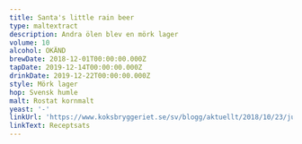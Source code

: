 ```yaml
---
title: Santa's little rain beer
type: maltextract
description: Andra ölen blev en mörk lager
volume: 10
alcohol: OKÄND
brewDate: 2018-12-01T00:00:00.000Z
tapDate: 2019-12-14T00:00:00.000Z
drinkDate: 2019-12-22T00:00:00.000Z
style: Mörk lager
hop: Svensk humle
malt: Rostat kornmalt
yeast: '-'
linkUrl: 'https://www.koksbryggeriet.se/sv/blogg/aktuellt/2018/10/23/julol-2018.html'
linkText: Receptsats
---
```


